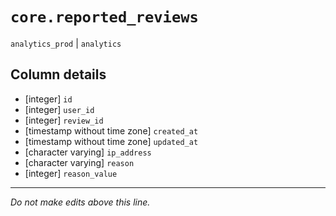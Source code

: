 # `core.reported_reviews`
`analytics_prod` | `analytics`

## Column details
* [integer]   `id`
* [integer]   `user_id`
* [integer]   `review_id`
* [timestamp without time zone] `created_at`
* [timestamp without time zone] `updated_at`
* [character varying] `ip_address`
* [character varying] `reason`
* [integer]   `reason_value`

-------------------------------------------------------------------------------
*Do not make edits above this line.*

